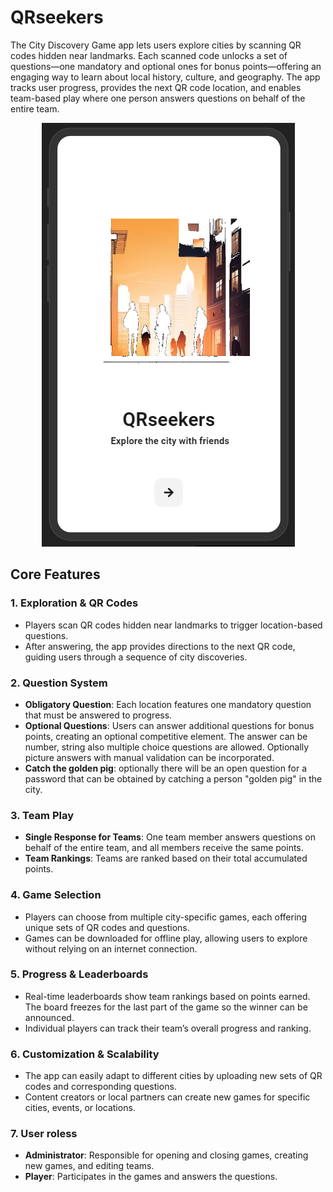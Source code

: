 # QRseekers

The City Discovery Game app lets users explore cities by scanning QR codes hidden near landmarks. Each scanned code unlocks a set of questions—one mandatory and optional ones for bonus points—offering an engaging way to learn about local history, culture, and geography. The app tracks user progress, provides the next QR code location, and enables team-based play where one person answers questions on behalf of the entire team.

<p align="center">
  <img src="screen.png" alt="alt text">
</p>


## Core Features

### 1. **Exploration & QR Codes**
- Players scan QR codes hidden near landmarks to trigger location-based questions.
- After answering, the app provides directions to the next QR code, guiding users through a sequence of city discoveries.

### 2. **Question System**
- **Obligatory Question**: Each location features one mandatory question that must be answered to progress.
- **Optional Questions**: Users can answer additional questions for bonus points, creating an optional competitive element. The answer can be number, string also multiple choice questions are allowed. Optionally picture answers with manual validation can be incorporated.
- **Catch the golden pig**: optionally there will be an open question for a password that can be obtained by catching a person "golden pig" in the city. 

### 3. **Team Play**
- **Single Response for Teams**: One team member answers questions on behalf of the entire team, and all members receive the same points.
- **Team Rankings**: Teams are ranked based on their total accumulated points.

### 4. **Game Selection**
- Players can choose from multiple city-specific games, each offering unique sets of QR codes and questions.
- Games can be downloaded for offline play, allowing users to explore without relying on an internet connection.

### 5. **Progress & Leaderboards**
- Real-time leaderboards show team rankings based on points earned. The board freezes for the last part of the game so the winner can be announced.
- Individual players can track their team’s overall progress and ranking.

### 6. **Customization & Scalability**
- The app can easily adapt to different cities by uploading new sets of QR codes and corresponding questions.
- Content creators or local partners can create new games for specific cities, events, or locations.

### 7. User roless
- **Administrator**: Responsible for opening and closing games, creating new games, and editing teams.
- **Player**: Participates in the games and answers the questions.
